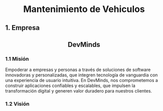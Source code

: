 <h1 align="center"> Mantenimiento de Vehiculos </center></h1>

## 1. Empresa

<h2 align = "center">DevMinds</h2>

### 1.1 Misión

Empoderar a empresas y personas a través de soluciones de software innovadoras y personalizadas, que integren tecnología de vanguardia con una experiencia de usuario intuitiva. En DevMinds, nos comprometemos a construir aplicaciones confiables y escalables, que impulsen la transformación digital y generen valor duradero para nuestros clientes.

### 1.2 Visión 
